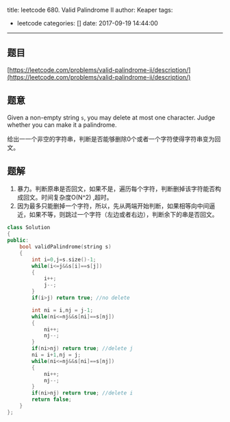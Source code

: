 title: leetcode 680. Valid Palindrome II
author: Keaper
tags:
  - leetcode
categories: []
date: 2017-09-19 14:44:00
---
## 题目
[https://leetcode.com/problems/valid-palindrome-ii/description/](https://leetcode.com/problems/valid-palindrome-ii/description/)
## 题意
Given a non-empty string `s`, you may delete at most one character. Judge whether you can make it a palindrome.

给出一一个非空的字符串，判断是否能够删除0个或者一个字符使得字符串变为回文。

## 题解
1. 暴力。判断原串是否回文，如果不是，遍历每个字符，判断删掉该字符能否构成回文。时间复杂度O(N^2) ,超时。
2. 因为最多只能删掉一个字符，所以，先从两端开始判断，如果相等向中间逼近，如果不等，则跳过一个字符（左边或者右边），判断余下的串是否回文。

```cpp
class Solution
{
public:
    bool validPalindrome(string s)
    {
        int i=0,j=s.size()-1;
        while(i<=j&&s[i]==s[j])
        {
            i++;
            j--;
        }
        if(i>j) return true; //no delete

        int ni = i,nj = j-1;
        while(ni<=nj&&s[ni]==s[nj])
        {
            ni++;
            nj--;
        }
        if(ni>nj) return true; //delete j
        ni = i+1,nj = j;
        while(ni<=nj&&s[ni]==s[nj])
        {
            ni++;
            nj--;
        }
        if(ni>nj) return true; //delete i
        return false;
    }
};

```